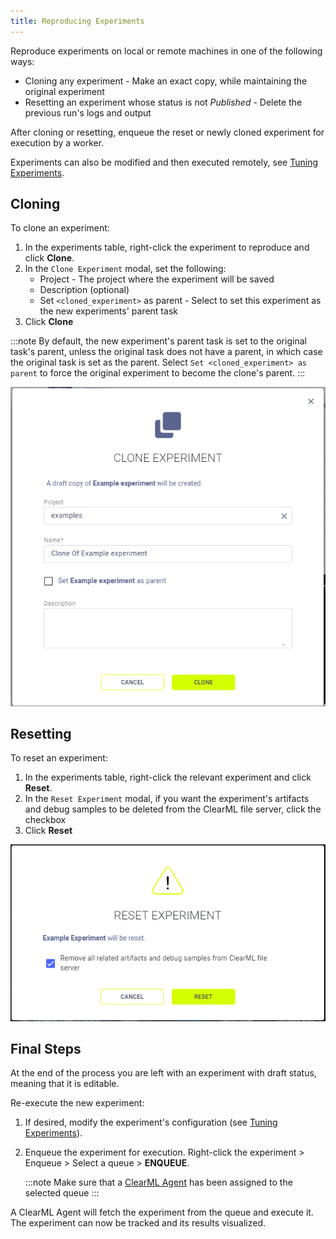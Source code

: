 ```yaml
---
title: Reproducing Experiments
---
```


Reproduce experiments on local or remote machines in one of the following ways:
* Cloning any experiment - Make an exact copy, while maintaining the original experiment
* Resetting an experiment whose status is not *Published* - Delete the previous run's logs and output

After cloning or resetting, enqueue the reset or newly cloned experiment for execution by a worker.

Experiments can also be modified and then executed remotely, see [Tuning Experiments](webapp_exp_tuning.md).

## Cloning
To clone an experiment:
1. In the experiments table, right-click the experiment to reproduce and click **Clone**.
1. In the `Clone Experiment` modal, set the following:
   * Project - The project where the experiment will be saved
   * Description (optional)
   * Set `<cloned_experiment>` as parent - Select to set this experiment as the new experiments' parent task
1. Click **Clone**

:::note
By default, the new experiment's parent task is set to the original task's parent, unless the original task does not 
have a parent, in which case the original task is set as the parent. Select `Set <cloned_experiment> as parent` to force 
the original experiment to become the clone's parent. 
:::

![Clone modal](../img/webapp_clone.png)


## Resetting

To reset an experiment:
1. In the experiments table, right-click the relevant experiment and click **Reset**. 
1. In the `Reset Experiment` modal, if you want the experiment's artifacts and debug samples to be deleted from the 
   ClearML file server, click the checkbox
1. Click **Reset**

![Reset modal](../img/webapp_reset.png)

## Final Steps 

At the end of the process you are left with an experiment with draft status, meaning that it is editable.

Re-execute the new experiment:
1. If desired, modify the experiment's configuration (see [Tuning Experiments](webapp_exp_tuning.md)).
1. Enqueue the experiment for execution. Right-click the experiment > Enqueue > Select a queue > **ENQUEUE**.
	
   :::note
   Make sure that a [ClearML Agent](../clearml_agent.md) has been assigned to the selected queue 
   :::

A ClearML Agent will fetch the experiment from the queue and execute it. The experiment can now be tracked and its 
results visualized.
